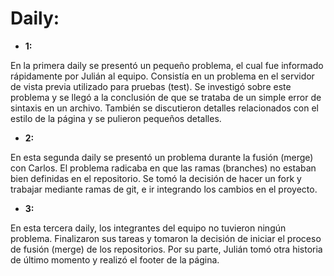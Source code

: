 # Daily:

- **1:**

En la primera daily se presentó un pequeño problema, el cual fue informado rápidamente por Julián al equipo. Consistía en un problema en el servidor de vista previa utilizado para pruebas (test). Se investigó sobre este problema y se llegó a la conclusión de que se trataba de un simple error de sintaxis en un archivo. También se discutieron detalles relacionados con el estilo de la página y se pulieron pequeños detalles.

- **2:**

En esta segunda daily se presentó un problema durante la fusión (merge) con Carlos. El problema radicaba en que las ramas (branches) no estaban bien definidas en el repositorio. Se tomó la decisión de hacer un fork y trabajar mediante ramas de git, e ir integrando los cambios en el proyecto.

- **3:**

En esta tercera daily, los integrantes del equipo no tuvieron ningún problema. Finalizaron sus tareas y tomaron la decisión de iniciar el proceso de fusión (merge) de los repositorios. Por su parte, Julián tomó otra historia de último momento y realizó el footer de la página.
